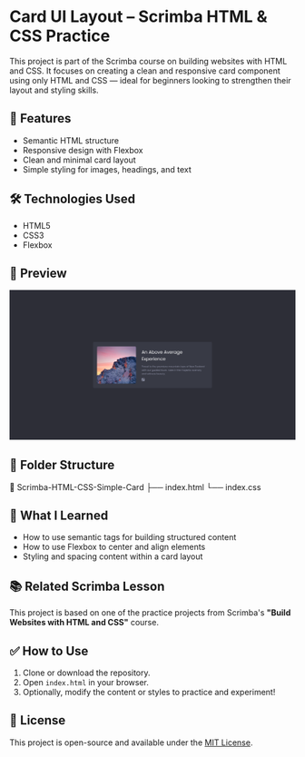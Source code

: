 # Card UI Layout – Scrimba HTML & CSS Practice

This project is part of the Scrimba course on building websites with HTML and CSS. It focuses on creating a clean and responsive card component using only HTML and CSS — ideal for beginners looking to strengthen their layout and styling skills.

## 🚀 Features

- Semantic HTML structure
- Responsive design with Flexbox
- Clean and minimal card layout
- Simple styling for images, headings, and text

## 🛠️ Technologies Used

- HTML5
- CSS3
- Flexbox

## 📸 Preview

![Card Preview](Preview.png)

## 📂 Folder Structure

📁 Scrimba-HTML-CSS-Simple-Card
├── index.html
└── index.css

## 🧠 What I Learned

- How to use semantic tags for building structured content
- How to use Flexbox to center and align elements
- Styling and spacing content within a card layout

## 📚 Related Scrimba Lesson

This project is based on one of the practice projects from Scrimba's **"Build Websites with HTML and CSS"** course.

## ✅ How to Use

1. Clone or download the repository.
2. Open `index.html` in your browser.
3. Optionally, modify the content or styles to practice and experiment!

## 📄 License

This project is open-source and available under the [MIT License](LICENSE).
